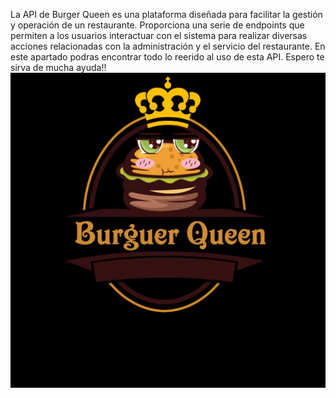 La API de Burger Queen es una plataforma diseñada para facilitar la gestión y operación de un restaurante. Proporciona una serie de endpoints que permiten a los usuarios interactuar con el sistema para realizar diversas acciones relacionadas con la administración y el servicio del restaurante.
En este apartado podras encontrar todo lo reerido al uso de esta API.
Espero te sirva de mucha ayuda!!
<img src="./logo.jpg">